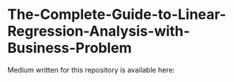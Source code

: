 # The-Complete-Guide-to-Linear-Regression-Analysis-with-Business-Problem

Medium written for this repository is available here:
